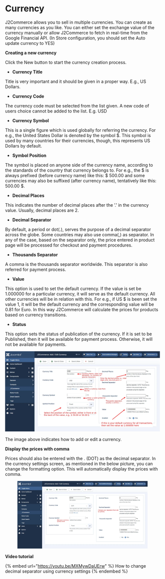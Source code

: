 # Currency

J2Commerce allows you to sell in multiple currencies. You can create as many currencies as you like. You can either set the exchange value of the currency manually or allow J2Commerce to fetch in real-time from the Google Financial API. (In Store configuration, you should set the Auto update currency to YES)

**Creating a new currency**

Click the New button to start the currency creation process.

* **Currency Title**

Title is very important and it should be given in a proper way. E.g., US Dollars.

* **Currency Code**

The currency code must be selected from the list given. A new code of users choice cannot be added to the list. E.g. USD

* **Currency Symbol**

This is a single figure which is used globally for referring the currency. For e.g., the United States Dollar is denoted by the symbol $. This symbol is used by many countries for their currencies, though, this represents US Dollars by default.

* **Symbol Position**

The symbol is placed on anyone side of the currency name, according to the standards of the country that currency belongs to. For e.g., the $ is always prefixed (before currency name) like this: $ 500.00 and some currencies may also be suffixed (after currency name), tentatively like this: 500.00 $.

* **Decimal Places**

This indicates the number of decimal places after the ’.’ in the currency value. Usually, decimal places are 2.

* **Decimal Separator**

By default, a period or dot(.), serves the purpose of a decimal separator across the globe. Some countries may also use comma(,) as separator. In any of the case, based on the separator only, the price entered in product page will be processed for checkout and payment procedures.

* **Thousands Separator**

A comma is the thousands separator worldwide. This separator is also referred for payment process.

* **Value**

This option is used to set the default currency. If the value is set be 1.000000 for a particular currency, it will serve as the default currency. All other currencies will be in relation with this. For e.g., if US $ is been set the value 1, it will be the default currency and the corresponding value will be 0.81 for Euro. In this way J2Commerce will calculate the prices for products based on currency transitions.

* **Status**

This option sets the status of publication of the currency. If it is set to be Published, then it will be available for payment process. Otherwise, it will not be available for payments.

![Adding a new currency](../.gitbook/assets/currency2.webp)

The image above indicates how to add or edit a currency.

**Display the prices with comma**

Prices should also be entered with the . (DOT) as the decimal separator. In the currency settings screen, as mentioned in the below picture, you can change the formatting option. This will automatically display the prices with comma.&#x20;

<figure><img src="../.gitbook/assets/currency_decimal_separator2 (1).webp" alt=""><figcaption></figcaption></figure>

**Video tutorial**

{% embed url="https://youtu.be/MXMywDaUErw" %}
How to change decimal separator using currency settings
{% endembed %}

